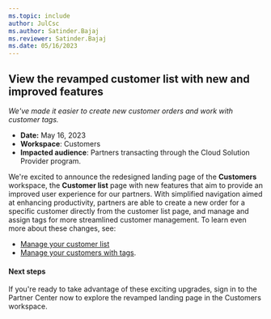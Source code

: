 ```yaml
---
ms.topic: include
author: JulCsc
ms.author: Satinder.Bajaj
ms.reviewer: Satinder.Bajaj
ms.date: 05/16/2023
---
```

## View the revamped customer list with new and improved features

*We've made it easier to create new customer orders and work with customer tags.*

- **Date:** May 16, 2023
- **Workspace**: Customers
- **Impacted audience**: Partners transacting through the Cloud Solution Provider program.

We're excited to announce the redesigned landing page of the **Customers** workspace, the **Customer list** page with new features that aim to provide an improved user experience for our partners. With simplified navigation aimed at enhancing productivity, partners are able to create a new order for a specific customer directly from the customer list page, and manage and assign tags for more streamlined customer management. To learn even more about these changes, see:

- [Manage your customer list](./../../../see-your-customer-list.md)
- [Manage your customers with tags](./../../../manage-customers-with-tags.md).

#### Next steps

If you're ready to take advantage of these exciting upgrades, sign in to the Partner Center now to explore the revamped landing page in the Customers workspace. 